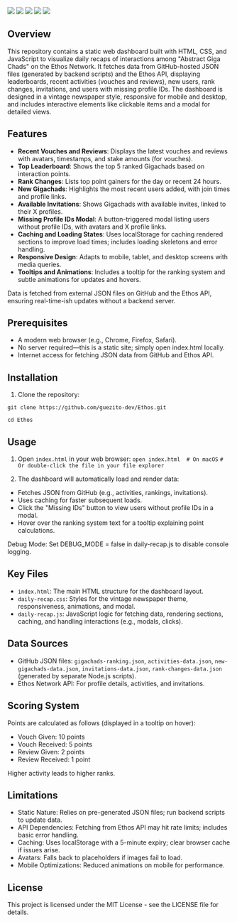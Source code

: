 <img src="https://img.shields.io/badge/Ethos-Network-blue.svg" />  <img src="https://img.shields.io/badge/HTML5-E34F26.svg" />  <img src="https://img.shields.io/badge/CSS3-1572B6.svg" />  <img src="https://img.shields.io/badge/JavaScript-F7DF1E.svg" /> <img src="https://img.shields.io/badge/License-MIT-yellow.svg" />

## Overview 

This repository contains a static web dashboard built with HTML, CSS, and JavaScript to visualize daily recaps of interactions among "Abstract Giga Chads" on the Ethos Network. It fetches data from GitHub-hosted JSON files (generated by backend scripts) and the Ethos API, displaying leaderboards, recent activities (vouches and reviews), new users, rank changes, invitations, and users with missing profile IDs.
The dashboard is designed in a vintage newspaper style, responsive for mobile and desktop, and includes interactive elements like clickable items and a modal for detailed views.

## Features 

- **Recent Vouches and Reviews**: Displays the latest vouches and reviews with avatars, timestamps, and stake amounts (for vouches).
- **Top Leaderboard**: Shows the top 5 ranked Gigachads based on interaction points.
- **Rank Changes**: Lists top point gainers for the day or recent 24 hours.
- **New Gigachads**: Highlights the most recent users added, with join times and profile links.
- **Available Invitations**: Shows Gigachads with available invites, linked to their X profiles.
- **Missing Profile IDs Modal**: A button-triggered modal listing users without profile IDs, with avatars and X profile links.
- **Caching and Loading States**: Uses localStorage for caching rendered sections to improve load times; includes loading skeletons and error handling.
- **Responsive Design**: Adapts to mobile, tablet, and desktop screens with media queries.
- **Tooltips and Animations**: Includes a tooltip for the ranking system and subtle animations for updates and hovers.

Data is fetched from external JSON files on GitHub and the Ethos API, ensuring real-time-ish updates without a backend server.

## Prerequisites

- A modern web browser (e.g., Chrome, Firefox, Safari).
- No server required—this is a static site; simply open index.html locally.
- Internet access for fetching JSON data from GitHub and Ethos API.

## Installation

1. Clone the repository:

```
git clone https://github.com/guezito-dev/Ethos.git
```
```
cd Ethos
```

## Usage

1. Open `index.html` in your web browser:
```open index.html  # On macOS```
```# Or double-click the file in your file explorer```

2. The dashboard will automatically load and render data:

- Fetches JSON from GitHub (e.g., activities, rankings, invitations).
- Uses caching for faster subsequent loads.
- Click the "Missing IDs" button to view users without profile IDs in a modal.
- Hover over the ranking system text for a tooltip explaining point calculations.


Debug Mode: Set DEBUG_MODE = false in daily-recap.js to disable console logging.

## Key Files

- `index.html`: The main HTML structure for the dashboard layout.
- `daily-recap.css`: Styles for the vintage newspaper theme, responsiveness, animations, and modal.
- `daily-recap.js`: JavaScript logic for fetching data, rendering sections, caching, and handling interactions (e.g., modals, clicks).

## Data Sources

- GitHub JSON files: `gigachads-ranking.json`, `activities-data.json`, `new-gigachads-data.json`, `invitations-data.json`, `rank-changes-data.json` (generated by separate Node.js scripts).
- Ethos Network API: For profile details, activities, and invitations.

## Scoring System

Points are calculated as follows (displayed in a tooltip on hover):

- Vouch Given: 10 points
- Vouch Received: 5 points
- Review Given: 2 points
- Review Received: 1 point

Higher activity leads to higher ranks.

## Limitations

- Static Nature: Relies on pre-generated JSON files; run backend scripts to update data.
- API Dependencies: Fetching from Ethos API may hit rate limits; includes basic error handling.
- Caching: Uses localStorage with a 5-minute expiry; clear browser cache if issues arise.
- Avatars: Falls back to placeholders if images fail to load.
- Mobile Optimizations: Reduced animations on mobile for performance.

## License
This project is licensed under the MIT License - see the LICENSE file for details.
